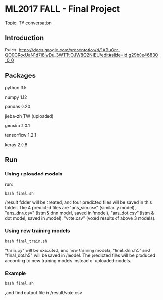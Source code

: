 # ML2017 FALL - Final Project
Topic: TV conversation

## Introduction
Rules: https://docs.google.com/presentation/d/1XBuGnr-QO0CRoxUaN1d7i8iwDu_3WTTtIOJW8Q2N1EU/edit#slide=id.g29b0e46830_0_0

## Packages
python 3.5

numpy 1.12

pandas 0.20

jieba-zh_TW (uploaded)

gensim 3.0.1

tensorflow 1.2.1

keras 2.0.8

## Run
### Using uploaded models
run:
```
bash final.sh
```
/result folder will be created, and four predicted files will be saved in this folder.
The 4 predicted files are "ans_sim.csv" (similarity model), "ans_dnn.csv" (lstm & dnn model, saved in /model), "ans_dot.csv" (lstm & dot model, saved in /model), "vote.csv" (voted results of above 3 models).

### Using new training models
```
bash final_train.sh
```
"train.py" will be executed, and new training models, "final_dnn.h5" and "final_dot.h5" will be saved in /model.
The predicted files will be produced according to new training models instead of uploaded models.

### Example
```
bash final.sh
```
,and find output file in /result/vote.csv
